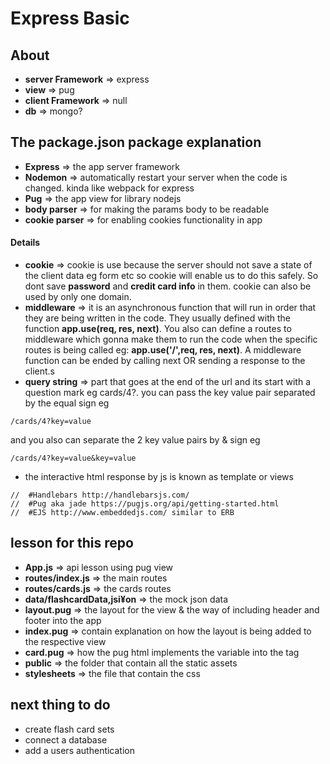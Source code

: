 # Express Basic
## About
* **server Framework** => express 
* **view** => pug
* **client Framework** => null
* **db** => mongo?

## The package.json package explanation
* **Express** => the app server framework 
* **Nodemon** => automatically restart your server when the code is changed. kinda like webpack for express 
* **Pug** => the app view for library nodejs
* **body parser** => for making the params body to be readable
* **cookie parser** => for enabling cookies functionality in app

#### Details
* **cookie** => cookie is use because the server should not save a state of the client data eg form etc so cookie will enable us to do this safely. So dont save **password** and **credit card info** in them. cookie can also be used by only one domain.
* **middleware** => it is an asynchronous function that will run in order that they are being written in the code. They usually defined with the function **app.use(req, res, next)**. You also can define a routes to middleware which gonna make them to run the code when the specific routes is being called eg: **app.use('/',req, res, next)**. A middleware function can be ended by calling next OR sending a response to the client.s
* **query string** =>  part that goes at the end of the url and its start with a question mark eg cards/4?. you can pass the key value pair separated by the equal sign eg 
```
/cards/4?key=value
```
and you also can separate the 2 key value pairs by & sign eg
```
/cards/4?key=value&key=value
``` 
*  the interactive html response by js is known as template or views 
```
//  #Handlebars http://handlebarsjs.com/
//  #Pug aka jade https://pugjs.org/api/getting-started.html
//  #EJS http://www.embeddedjs.com/ similar to ERB
```

## lesson for this repo
* **App.js** => api lesson using pug view
* **routes/index.js** => the main routes
* **routes/cards.js** => the cards routes
* **data/flashcardData,jsi¥on** => the mock json data
* **layout.pug** => the layout for the view & the way of including header and footer into the app
* **index.pug** => contain explanation on how the layout is being added to the respective view
* **card.pug** =>  how the pug html implements the variable into the tag
* **public** =>  the folder that contain all the static assets
* **stylesheets** =>  the file that contain the css



## next thing to do 
* create flash card sets
* connect a database 
* add a users authentication

